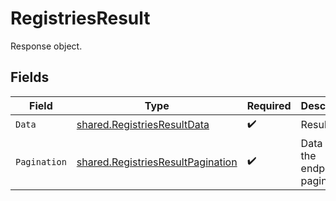 # RegistriesResult

Response object.


## Fields

| Field                                                                                         | Type                                                                                          | Required                                                                                      | Description                                                                                   |
| --------------------------------------------------------------------------------------------- | --------------------------------------------------------------------------------------------- | --------------------------------------------------------------------------------------------- | --------------------------------------------------------------------------------------------- |
| `Data`                                                                                        | [shared.RegistriesResultData](../../../pkg/models/shared/registriesresultdata.md)             | :heavy_check_mark:                                                                            | Result data.                                                                                  |
| `Pagination`                                                                                  | [shared.RegistriesResultPagination](../../../pkg/models/shared/registriesresultpagination.md) | :heavy_check_mark:                                                                            | Data about the endpoint pagination.                                                           |